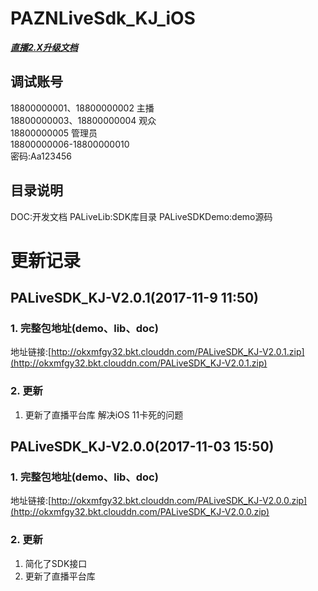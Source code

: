 # PAZNLiveSdk_KJ_iOS

***[直播2.X升级文档](https://github.com/weiweitang1314/PAZNLiveSdk_KJ_iOS/blob/master/Live1.X_To_Live2.X.md)***  


## 调试账号
18800000001、18800000002 主播  
18800000003、18800000004 观众  
18800000005 管理员  
18800000006-18800000010  
密码:Aa123456

## 目录说明
DOC:开发文档 
PALiveLib:SDK库目录
PALiveSDKDemo:demo源码

# 更新记录

## PALiveSDK_KJ-V2.0.1(2017-11-9 11:50)

### 1. 完整包地址(demo、lib、doc) 
地址链接:[http://okxmfgy32.bkt.clouddn.com/PALiveSDK_KJ-V2.0.1.zip](http://okxmfgy32.bkt.clouddn.com/PALiveSDK_KJ-V2.0.1.zip)

### 2. 更新
1. 更新了直播平台库 解决iOS 11卡死的问题

## PALiveSDK_KJ-V2.0.0(2017-11-03 15:50)

### 1. 完整包地址(demo、lib、doc) 
地址链接:[http://okxmfgy32.bkt.clouddn.com/PALiveSDK_KJ-V2.0.0.zip](http://okxmfgy32.bkt.clouddn.com/PALiveSDK_KJ-V2.0.0.zip)

### 2. 更新
1. 简化了SDK接口
2. 更新了直播平台库
